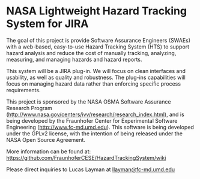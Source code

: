 NASA Lightweight Hazard Tracking System for JIRA
====================

The goal of this project is provide Software Assurance Engineers (SWAEs) with a web-based, easy-to-use Hazard Tracking System (HTS) to support hazard analysis and reduce the cost of manually tracking, analyzing, measuring, and managing hazards and hazard reports. 

This system will be a JIRA plug-in. We will focus on clean interfaces and usability, as well as quality and robustness. The plug-ins capabilities will focus on managing hazard data rather than enforcing specific process requirements.

This project is sponsored by the NASA OSMA Software Assurance Research Program (http://www.nasa.gov/centers/ivv/research/research_index.html), and is being developed by the Fraunhofer Center for Experimental Software Engineering (http://www.fc-md.umd.edu). This software is being developed under the GPLv2 license, with the intention of being released under the NASA Open Source Agreement.

More information can be found at: https://github.com/FraunhoferCESE/HazardTrackingSystem/wiki

Please direct inquiries to Lucas Layman at llayman@fc-md.umd.edu
